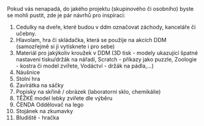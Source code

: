 Pokud vás nenapadá, do jakého projektu (skupinového či osobního) byste se mohli pustit, zde je pár návrhů pro inspiraci:

  1. Cedulky na dveře, které budou v ddm označovat záchody, kanceláře či učebny.
  2. Hlavolam, hra či skládačka, která se použije na akcích DDM (samozřejmě si ji vytisknete i pro sebe)
  3. Materiál pro jakýkoliv kroužek v DDM (3D tisk - modely ukazující špatné nastavení tisku/držák na nářadí, Scratch - příkazy jako puzzle, Zoologie - kostra či model zvířete, Vodáctví - držák na pádla,...)
  4. Náušnice
  5. Stolní hra
  6. Zavírátka na sáčky
  7. Popisky na skříně / obrázek (laboratorní sklo, chemikálie)
  8. TĚŽKÉ model lebky zvířete dle výběru
  9. ČENDA Oddělovač na lego
  10. Stojánek na zkumavky
  11. Bludiště - hračka
  
  
  
